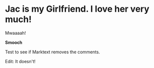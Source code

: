 <!-- pagetitle:Jac is Awesome! -->
<!-- pagelayout:page -->
<!-- pagedate: -->
<!-- pageimage: -->
<!-- pageexcerpt:Jac is amazing! She is the best girlfriend ever! -->
<!-- pagekeywords:jac,girlfriend,amazing,perfect,beautiful -->
<!-- pageauthor:Scary le Poo -->
<!-- pagetype:website -->

# Jac is my Girlfriend. I love her very much!

Mwaaaah!

**Smooch**



Test to see if Marktext removes the comments.

Edit: It doesn't!
